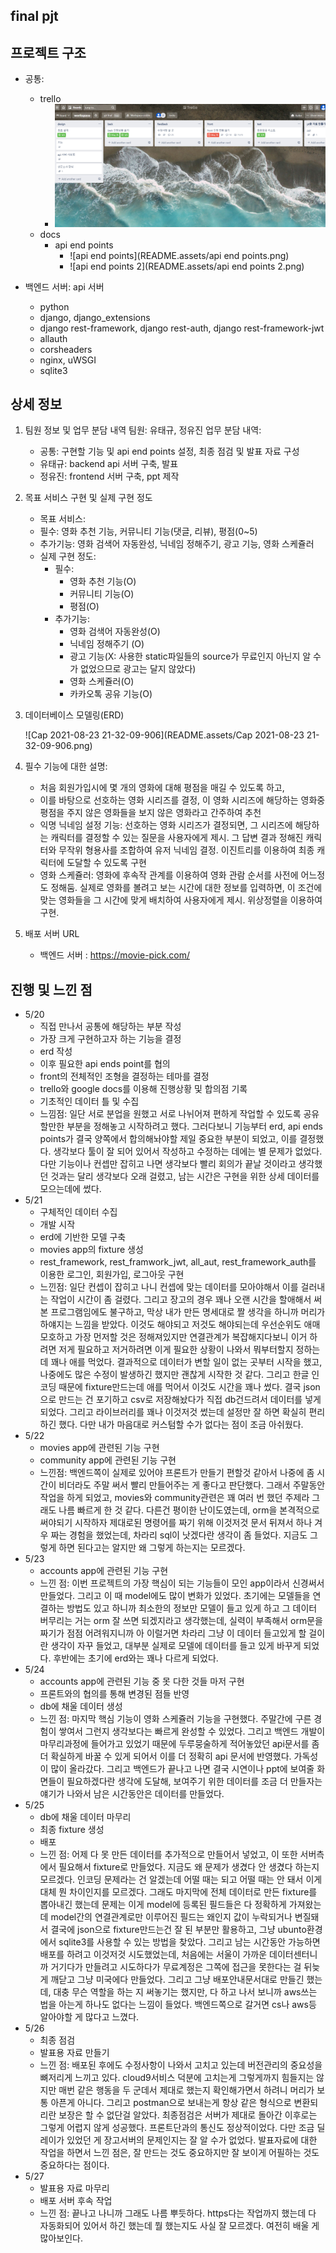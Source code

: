 ## final pjt

## 프로젝트 구조

- 공통:
  - trello
    - ![trello](README.assets/trello.jpg)
  - docs
    - api end points
      - ![api end points](README.assets/api end points.png)
      - ![api end points 2](README.assets/api end points 2.png)
  
- 백엔드 서버: api 서버
  - python
  - django, django_extensions
  - django rest-framework, django rest-auth, django rest-framework-jwt
  - allauth
  - corsheaders
  - nginx, uWSGI
  - sqlite3

## 상세 정보

1. 팀원 정보 및 업무 분담 내역 팀원: 유태규, 정유진 업무 분담 내역: 
   - 공통: 구현할 기능 및 api end points 설정, 최종 점검 및 발표 자료 구성 
   - 유태규: backend api 서버 구축, 발표
   -  정유진: frontend 서버 구축, ppt 제작
   
2. 목표 서비스 구현 및 실제 구현 정도
   -  목표 서비스: 
     - 필수: 영화 추천 기능, 커뮤니티 기능(댓글, 리뷰), 평점(0~5) 
     - 추가기능: 영화 검색어 자동완성, 닉네임 정해주기, 광고 기능, 영화 스케쥴러 
   - 실제 구현 정도: 
     - 필수:   
       - 영화 추천 기능(O)
       - 커뮤니티 기능(O)
       - 평점(O) 
     - 추가기능:  
       -  영화 검색어 자동완성(O)
       -  닉네임 정해주기 (O)
       -  광고 기능(X: 사용한 static파일들의 source가 무료인지 아닌지 알 수가 없었으므로 광고는 달지 않았다)
       -   영화 스케쥴러(O)
       -   카카오톡 공유 기능(O)
   
3. 데이터베이스 모델링(ERD)

   ![Cap 2021-08-23 21-32-09-906](README.assets/Cap 2021-08-23 21-32-09-906.png)

4. 필수 기능에 대한 설명: 
   - 처음 회원가입시에 몇 개의 영화에 대해 평점을 매길 수 있도록 하고,
   - 이를 바탕으로 선호하는 영화 시리즈를 결정, 이 영화 시리즈에 해당하는 영화중 평점을 주지 않은 영화들을 보지 않은 영화라고 간주하여 추천
   - 익명 닉네임 설정 기능: 선호하는 영화 시리즈가 결정되면, 그 시리즈에 해당하는 캐릭터를 결정할 수 있는 질문을 사용자에게 제시. 그 답변 결과 정해진 캐릭터와 무작위 형용사를 조합하여 유저 닉네임 결정. 이진트리를 이용하여 최종 캐릭터에 도달할 수 있도록 구현
   - 영화 스케쥴러: 영화에 후속작 관계를 이용하여 영화 관람 순서를 사전에 어느정도 정해둠. 실제로 영화를 볼려고 보는 시간에 대한 정보를 입력하면, 이 조건에 맞는 영화들을 그 시간에 맞게 배치하여 사용자에게 제시. 위상정렬을 이용하여 구현.

5. 배포 서버 URL
   - 백엔드 서버 : https://movie-pick.com/

## 진행 및 느낀 점

- 5/20 
  - 직접 만나서 공통에 해당하는 부분 작성
  - 가장 크게 구현하고자 하는 기능을 결정
  - erd 작성
  - 이후 필요한 api ends point를 협의
  - front의 전체적인 조형을 결정하는 테마를 결정
  - trello와 google docs를 이용해 진행상황 및 합의점 기록
  - 기초적인 데이터 틀 및 수집
  - 느낌점: 일단 서로 분업을 원했고 서로 나뉘어져 편하게 작업할 수 있도록 공유할만한 부분을 정해놓고 시작하려고 했다. 그러다보니 기능부터 erd, api ends points가 결국 양쪽에서 합의해놔야할 제일 중요한 부분이 되었고, 이를 결정했다. 생각보다 툴이 잘 되어 있어서 작성하고 수정하는 데에는 별 문제가 없었다. 다만 기능이나 컨셉만 잡히고 나면 생각보다 빨리 회의가 끝날 것이라고 생각했던 것과는 달리 생각보다 오래 걸렸고, 남는 시간은 구현을 위한 상세 데이터를 모으는데에 썼다. 
- 5/21
  - 구체적인 데이터 수집
  - 개발 시작
  - erd에 기반한 모델 구축
  - movies app의 fixture 생성
  - rest_framework, rest_framwork_jwt, all_aut, rest_framework_auth를 이용한 로그인, 회원가입, 로그아웃 구현
  - 느낀점: 일단 컨셉이 잡히고 나니 컨셉에 맞는 데이터를 모아야해서 이를 걸러내는 작업이 시간이 좀 걸렸다. 그리고 장고의 경우 꽤나 오랜 시간을 할애해서 써본 프로그램임에도 불구하고, 막상 내가 만든 명세대로 짤 생각을 하니까 머리가 하얘지는 느낌을 받았다. 이것도 해야되고 저것도 해야되는데 우선순위도 애매모호하고 가장 먼저할 것은 정해져있지만 연결관계가 복잡해지다보니 이거 하려면 저게 필요하고 저거하려면 이게 필요한 상황이 나와서 뭐부터할지 정하는데 꽤나 애를 먹었다. 결과적으로 데이터가 변할 일이 없는 곳부터 시작을 했고, 나중에도 많은 수정이 발생하긴 했지만 괜찮게 시작한 것 같다. 그리고 한글 인코딩 때문에 fixture만드는데 애를 먹어서 이것도 시간을 꽤나 썼다. 결국 json으로 만드는 건 포기하고 csv로 저장해놨다가 직접 db건드려서 데이터를 넣게 되었다. 그리고 라이브러리를 꽤나 이것저것 썼는데 설정만 잘 하면 확실히 편리하긴 했다. 다만 내가 마음대로 커스텀할 수가 없다는 점이 조금 아쉬웠다.
- 5/22
  - movies app에 관련된 기능 구현
  - community app에 관련된 기능 구현
  - 느낀점: 백엔드쪽이 실제로 있어야 프론트가 만들기 편할것 같아서 나중에 좀 시간이 비더라도 주말 써서 빨리 만들어주는 게 좋다고 판단했다. 그래서 주말동안 작업을 하게 되었고, movies와 community관련은 꽤 여러 번 했던 주제라 그래도 나름 빠르게 한 것 같다. 다른건 평이한 난이도였는데, orm을 본격적으로 써야되기 시작하자 제대로된 명령어를 짜기 위해 이것저것 문서 뒤져서 하나 겨우 짜는 경험을 했었는데, 차라리 sql이 낫겠다란 생각이 좀 들었다. 지금도 그렇게 하면 된다고는 알지만 왜 그렇게 하는지는 모르겠다.  
- 5/23
  - accounts app에 관련된 기능 구현
  - 느낀 점: 이번 프로젝트의 가장 핵심이 되는 기능들이 모인 app이라서 신경써서 만들었다. 그리고 이 때 model에도 많이 변화가 있었다. 초기에는 모델들을 연결하는 방법도 있고 하니까 최소한의 정보만 모델이 들고 있게 하고 그 데이터 버무리는 거는 orm 잘 쓰면 되겠지라고 생각했는데, 실력이 부족해서 orm문을 짜기가 점점 어려워지니까 아 이럴거면 차라리 그냥 이 데이터 들고있게 할 걸이란 생각이 자꾸 들었고, 대부분 실제로 모델에 데이터를 들고 있게 바꾸게 되었다. 후반에는 초기에 erd와는 꽤나 다르게 되었다.  
- 5/24
  - accounts app에 관련된 기능 중 못 다한 것들 마저 구현
  - 프론트와의 협의를 통해 변경된 점들 반영
  - db에 채울 데이터 생성
  - 느낀 점: 마지막 핵심 기능이 영화 스케쥴러 기능을 구현했다. 주말간에 구른 경험이 쌓여서 그런지 생각보다는 빠르게 완성할 수 있었다. 그리고 백엔드 개발이 마무리과정에 들어가고 있었기 때문에 두루뭉술하게 적어놓았던 api문서를 좀 더 확실하게 바꿀 수 있게 되어서 이를 더 정확히 api 문서에 반영했다. 가독성이 많이 올라갔다. 그리고 백엔드가 끝나고 나면 결국 시연이나 ppt에 보여줄 화면들이 필요하겠다란 생각에 도달해, 보여주기 위한 데이터를 조금 더 만들자는 얘기가 나와서 남은 시간동안은 데이터를 만들었다.
- 5/25
  - db에 채울 데이터 마무리
  - 최종 fixture 생성
  - 배포
  - 느낀 점: 어제 다 못 만든 데이터를 추가적으로 만들어서 넣었고, 이 또한 서버측에서 필요해서 fixture로 만들었다. 지금도 왜 문제가 생겼다 안 생겼다 하는지 모르겠다. 인코딩 문제라는 건 알겠는데 어떨 때는 되고 어떨 때는 안 돼서 이게 대체 뭔 차이인지를 모르겠다. 그래도 마지막에 전체 데이터로 만든 fixture를 뽑아내긴 했는데 문제는 이게 model에 등록된 필드들은 다 정확하게 가져왔는데 model간의 연결관계로만 이루어진 필드는 왜인지 값이 누락되거나 변질돼서 결국에 json으로 fixture만드는건 잘 된 부분만 활용하고, 그냥 ubunto환경에서 sqlite3를 사용할 수 있는 방법을 찾았다. 그리고 남는 시간동안 가능하면 배포를 하려고 이것저것 시도했었는데, 처음에는 서울이 가까운 데이터센터니까 거기다가 만들려고 시도하다가 무료계정은 그쪽에 접근을 못한다는 걸 뒤늦게 깨닫고 그냥 미국에다 만들었다. 그리고 그냥 배포안내문서대로 만들긴 했는데, 대충 무슨 역할을 하는 지 써놓기는 했지만, 다 하고 나서 보니까 aws쓰는 법을 아는게 하나도 없다는 느낌이 들었다. 백엔드쪽으로 갈거면 cs나 aws등 알아야할 게 많다고 느꼈다. 
- 5/26
  - 최종 점검
  - 발표용 자료 만들기
  - 느낀 점: 배포된 후에도 수정사항이 나와서 고치고 있는데 버전관리의 중요성을 뼈저리게 느끼고 있다. cloud9서비스 덕분에 고치는게 그렇게까지 힘들지는 않지만 매번 같은 행동을 두 군데서 제대로 했는지 확인해가면서 하려니 머리가 보통 아픈게 아니다. 그리고 postman으로 보내는게 항상 같은 형식으로 변환되리란 보장은 할 수 없단걸 알았다. 최종점검은 서버가 제대로 돌아간 이후로는 그렇게 어렵지 않게 성공했다. 프론트단과의 통신도 정상적이었다. 다만 조금 딜레이가 있었던 게 장고서버의 문제인지는 잘 알 수가 없었다. 발표자료에 대한 작업을 하면서 느낀 점은, 잘 만드는 것도 중요하지만 잘 보이게 어필하는 것도 중요하다는 점이다.
- 5/27
  - 발표용 자료 마무리
  - 배포 서버 후속 작업
  - 느낀 점: 끝나고 나니까 그래도 나름 뿌듯하다. https다는 작업까지 했는데 다 자동화되어 있어서 하긴 했는데 뭘 했는지도 사실 잘 모르겠다. 여전히 배울 게 많아보인다.

